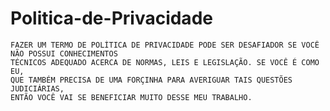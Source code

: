 # Politica-de-Privacidade

    FAZER UM TERMO DE POLÍTICA DE PRIVACIDADE PODE SER DESAFIADOR SE VOCÊ NÃO POSSUI CONHECIMENTOS
    TÉCNICOS ADEQUADO ACERCA DE NORMAS, LEIS E LEGISLAÇÃO. SE VOCÊ É COMO EU, 
    QUE TAMBÉM PRECISA DE UMA FORÇINHA PARA AVERIGUAR TAIS QUESTÕES JUDICIÁRIAS, 
    ENTÃO VOCÊ VAI SE BENEFICIAR MUITO DESSE MEU TRABALHO.
